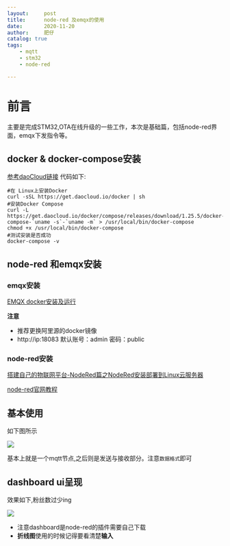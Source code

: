 ```yaml
---
layout:     post
title:      node-red 及emqx的使用
date:       2020-11-20
author:     肥仔
catalog: true
tags:
    - mqtt
    - stm32
    - node-red

--- 
```

# 前言
主要是完成STM32,OTA在线升级的一些工作，本次是基础篇，包括node-red界面，emqx下发指令等。
## docker & docker-compose安装
[参考daoCloud链接](https://get.daocloud.io/#install-compose)
代码如下:
```
#在 Linux上安装Docker 
curl -sSL https://get.daocloud.io/docker | sh
#安装Docker Compose 
curl -L https://get.daocloud.io/docker/compose/releases/download/1.25.5/docker-compose-`uname -s`-`uname -m` > /usr/local/bin/docker-compose
chmod +x /usr/local/bin/docker-compose
#测试安装是否成功
docker-compose -v
```
## node-red 和emqx安装
### emqx安装

[EMQX docker安装及运行](https://blog.csdn.net/u011089760/article/details/89892591)

**注意**
- 推荐更换阿里源的docker镜像
- http://ip:18083  默认账号：admin 密码：public

### node-red安装

[搭建自己的物联网平台-NodeRed篇之NodeRed安装部署到Linux云服务器](https://blog.csdn.net/qq_41790078/article/details/108052795)

[node-red官网教程](https://nodered.org/docs/)

## 基本使用

如下图所示

<img src ="https://daniao2017.github.io/img/in_post/mqtt.png">

基本上就是一个mqtt节点,之后则是发送与接收部分。注意`数据格式`即可

## dashboard ui呈现

效果如下,粉丝数过少ing

<img src ="https://daniao2017.github.io/img/in_post/dash_ui.png">


- 注意dashboard是node-red的插件需要自己下载
- **折线图**使用的时候记得要看清楚**输入**